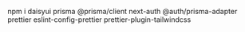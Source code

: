 npm i 
    daisyui 
    prisma 
    @prisma/client 
    next-auth 
    @auth/prisma-adapter 
    prettier 
    eslint-config-prettier 
    prettier-plugin-tailwindcss